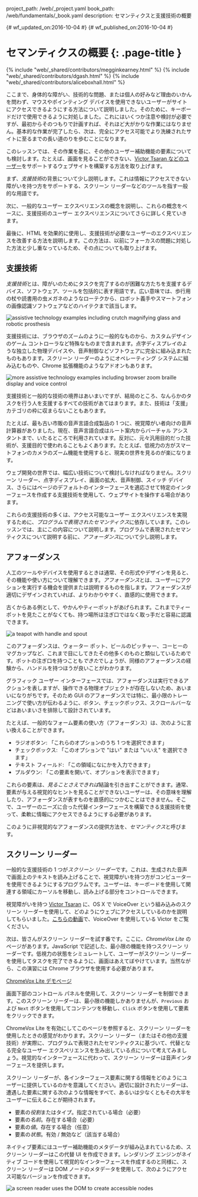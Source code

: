 project_path: /web/_project.yaml
book_path: /web/fundamentals/_book.yaml
description: セマンティクスと支援技術の概要

{# wf_updated_on:2016-10-04 #}
{# wf_published_on:2016-10-04 #}

# セマンティクスの概要 {: .page-title }

{% include "web/_shared/contributors/megginkearney.html" %}
{% include "web/_shared/contributors/dgash.html" %}
{% include "web/_shared/contributors/aliceboxhall.html" %}

ここまで、身体的な障がい、技術的な問題、または個人の好みなど理由のいかんを問わず、マウスやポインティング
デバイスを使用できないユーザーがサイトにアクセスできるようにする方法について説明しました。そのために、キーボードだけで使用できるように対処しました。これにはいくつか注意や検討が必要ですが、最初からそのつもりで計画すれば、それほど大がかりな作業にはなりません。基本的な作業が完了したら、次は、完全にアクセス可能でより洗練されたサイトに至るまでの長い道のりを歩むことになります。

このレッスンでは、その作業を基に、その他のユーザー補助機能の要素についても検討します。たとえば、画面を見ることができない、[Victor Tsaran
などのユーザー](/web/fundamentals/accessibility/#understanding-users-diversity)をサポートするウェブサイトを構築する方法を取り上げます。

まず、*支援技術*の背景について少し説明します。これは情報にアクセスできない障がいを持つ方をサポートする、スクリーン
リーダーなどのツールを指す一般的な用語です。

次に、一般的なユーザー エクスペリエンスの概念を説明し、これらの概念をベースに、支援技術のユーザー エクスペリエンスについてさらに詳しく見ていきます。

最後に、HTML
を効果的に使用し、支援技術が必要なユーザーのエクスペリエンスを改善する方法を説明します。この方法は、以前にフォーカスの問題に対処した方法と少し重なっているため、その点についても取り上げます。

## 支援技術

*支援技術*とは、障がいのためにタスクを完了するのが困難な方たちを支援するデバイス、ソフトウェア、ツールを包括的に表す用語です。広い意味では、歩行用の杖や読書用の虫メガネのようなローテクから、ロボット義手やスマートフォンの画像認識ソフトウェアなどのハイテクまで該当します。

![assistive technology examples including crutch magnifying glass and robotic
prosthesis](../../../../en/fundamentals/accessibility/semantics-builtin/imgs/assistive-tech1.png)

支援技術には、ブラウザのズームのように一般的なものから、カスタムデザインのゲーム
コントローラなど特殊なものまで含まれます。点字ディスプレイのような独立した物理デバイスや、音声制御などソフトウェアに完全に組み込まれたものもあります。スクリーン
リーダーのようにオペレーティング システムに組み込むものや、Chrome 拡張機能のようなアドオンもあります。

![more assistive technology examples including browser zoom braille display and
voice
control](../../../../en/fundamentals/accessibility/semantics-builtin/imgs/assistive-tech2.png)

支援技術と一般的な技術の境界はあいまいですが、結局のところ、なんらかのタスクを行う人を支援するすべての技術があてはまります。また、技術は「支援」カテゴリの枠に収まらないこともあります。

たとえば、最も古い市販の音声言語合成製品の 1 つに、視覚障がい者向けの音声計算器がありました。現在、音声言語合成はルート案内からバーチャル
アシスタントまで、いたるところで利用されています。反対に、元々汎用目的だった技術が、支援目的で使われることもよくあります。たとえば、低視力の方がスマートフォンのカメラのズーム機能を使用すると、現実の世界を見るのが楽になります。

ウェブ開発の世界では、幅広い技術について検討しなければなりません。スクリーン リーダー、点字ディスプレイ、画面の拡大、音声制御、スイッチ
デバイス、さらにはページのデフォルトのインターフェースを適応させて特定のインターフェースを作成する支援技術を使用して、ウェブサイトを操作する場合があります。

これらの支援技術の多くは、アクセス可能なユーザー
エクスペリエンスを実現するために、*プログラムで表現されたセマンティクス*に依存しています。このレッスンでは、主にこの内容について説明します。プログラムで表現されたセマンティクスについて説明する前に、*アフォーダンス*について少し説明します。

## アフォーダンス

人工のツールやデバイスを使用するときは通常、その形式やデザインを見ると、その機能や使い方について理解できます。*アフォーダンス*とは、ユーザーにアクションを実行する機会を提供または説明するものを指します。アフォーダンスが適切にデザインされていれば、よりわかりやすく、直感的に使用できます。

古くからある例として、やかんやティーポットがあげられます。これまでティーポットを見たことがなくても、持つ場所は注ぎ口ではなく取っ手だと容易に認識できます。

![a teapot with handle and
spout](../../../../en/fundamentals/accessibility/semantics-builtin/imgs/teapot.png)

このアフォーダンスは、ウォーター
ポット、ビールのピッチャー、コーヒーのマグカップなど、これまで目にしてきたその他多くのものと類似しているためです。ポットの注ぎ口を持つことも*できた*でしょうが、同様のアフォーダンスの経験から、ハンドルを持つほうが良いことがわかります。

グラフィック ユーザー
インターフェースでは、アフォーダンスは実行できるアクションを表しますが、操作できる物理オブジェクトが存在しないため、あいまいになりがちです。そのため GUI
のアフォーダンスでは特に、最小限のトレーニングで使い方が伝わるように、ボタン、チェックボックス、スクロールバーなどはあいまいさを排除して設計されています。

たとえば、一般的なフォーム要素の使い方（アフォーダンス）は、次のように言い換えることができます。

- ラジオボタン: 「これらのオプションのうち 1 つを選択できます」
- チェックボックス: 「このオプションで "はい" または "いいえ" を選択できます」
- テキスト フィールド: 「この領域になにかを入力できます」
- プルダウン: 「この要素を開いて、オプションを表示できます」

これらの要素は、*見ることさえできれば*結論を引き出すことができます。通常、要素が与える視覚的なヒントを見ることができないユーザーは、その意味を理解したり、アフォーダンスが表すものを直感的につかむことはできません。そこで、ユーザーのニーズに合った代替インターフェースを構築できる支援技術を使って、柔軟に情報にアクセスできるようにする必要があります。

このように非視覚的なアフォーダンスの提供方法を、*セマンティクス*と呼びます。

## スクリーン リーダー

一般的な支援技術の 1 つが*スクリーン
リーダー*です。これは、生成された音声で画面上のテキストを読み上げることで、視覚障がいを持つ方がコンピューターを使用できるようにするプログラムです。ユーザーは、キーボードを使用して関連する領域にカーソルを移動し、読み上げる部分をコントロールできます。

視覚障がいを持つ [Victor
Tsaran](/web/fundamentals/accessibility/#understanding-users-diversity)
に、OS X で VoiceOver という組み込みのスクリーン
リーダーを使用して、どのようにウェブにアクセスしているのかを説明してもらいました。[こちらの動画](https://www.youtube.com/watch?v=QW_dUs9D1oQ)で、VoiceOver
を使用している Victor をご覧ください。

次は、皆さんがスクリーン リーダーを試す番です。ここに、*ChromeVox
Lite* のページがあります。JavaScript で記述した、最小限の機能を持つスクリーン
リーダーです。低視力の状態をシミュレートして、ユーザーがスクリーン
リーダーを使用してタスクを完了できるように、画面はあえてぼやけています。当然ながら、この演習には Chrome ブラウザを使用する必要があります。

[ChromeVox Lite
デモページ](http://udacity.github.io/ud891/lesson3-semantics-built-in/02-chromevox-lite/)

画面下部のコントロール パネルを使用して、スクリーン リーダーを制御できます。このスクリーン リーダーは、最小限の機能しかありませんが、`Previous`
および `Next` ボタンを使用してコンテンツを移動し、`Click` ボタンを使用して要素をクリックできます。

ChromeVox Lite を有効にしてこのページを参照すると、スクリーン リーダーを使用したときの感覚がわかります。スクリーン
リーダー（またはその他の支援技術）が実際に、プログラムで表現されたセマンティクスに基づいて、代替となる完全なユーザー
エクスペリエンスを生み出している点について考えてみましょう。視覚的なインターフェースに代わって、スクリーン リーダーは音声インターフェースを提供します。

スクリーン
リーダーが、各インターフェース要素に関する情報をどのようにユーザーに提供しているのかを意識してください。適切に設計されたリーダーは、遭遇した要素に関する次のような情報をすべて、あるいは少なくともその大半をユーザーに伝えることが期待されます。

- 要素の*役割*またはタイプ。指定されている場合（必要）
- 要素の*名前*。存在する場合（必要）
- 要素の*値*。存在する場合（任意）
- 要素の*状態*。有効 / 無効など（該当する場合）

ネイティブ要素にはユーザー補助機能のメタデータが組み込まれているため、スクリーン リーダーはこの代替 UI を作成できます。レンダリング エンジンがネイティブ
コードを使用して視覚的なインターフェースを作成するのと同様に、スクリーン リーダーは DOM
ノードのメタデータを使用して、次のようにアクセス可能なバージョンを作成できます。

![a screen reader uses the DOM to create accessible
nodes](../../../../en/fundamentals/accessibility/semantics-builtin/imgs/nativecodetoacc.png)
